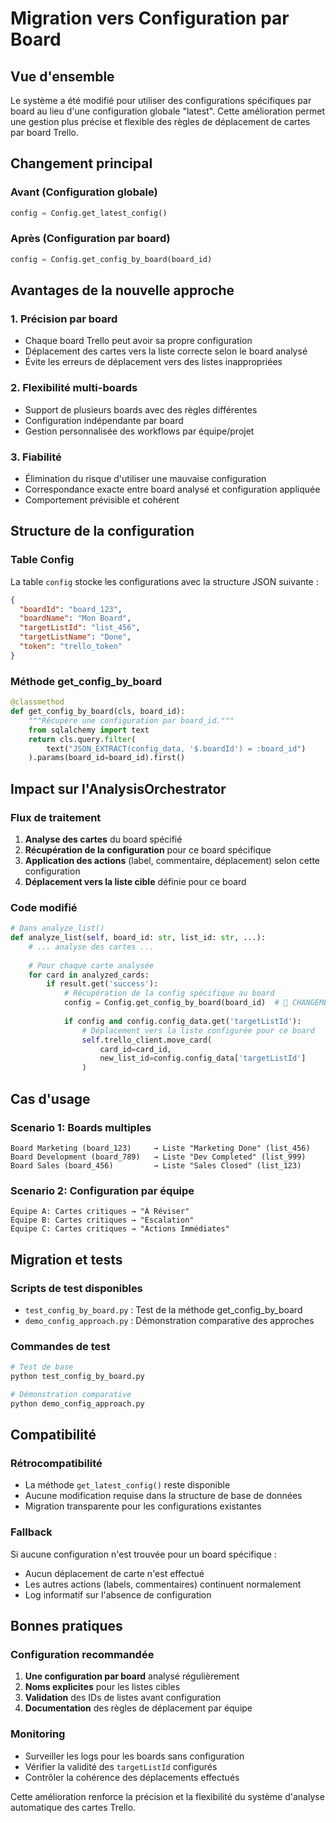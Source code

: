 # Migration vers Configuration par Board

## Vue d'ensemble

Le système a été modifié pour utiliser des configurations spécifiques par board au lieu d'une configuration globale "latest". Cette amélioration permet une gestion plus précise et flexible des règles de déplacement de cartes par board Trello.

## Changement principal

### Avant (Configuration globale)
```python
config = Config.get_latest_config()
```

### Après (Configuration par board)
```python
config = Config.get_config_by_board(board_id)
```

## Avantages de la nouvelle approche

### 1. **Précision par board**
- Chaque board Trello peut avoir sa propre configuration
- Déplacement des cartes vers la liste correcte selon le board analysé
- Évite les erreurs de déplacement vers des listes inappropriées

### 2. **Flexibilité multi-boards**
- Support de plusieurs boards avec des règles différentes
- Configuration indépendante par board
- Gestion personnalisée des workflows par équipe/projet

### 3. **Fiabilité**
- Élimination du risque d'utiliser une mauvaise configuration
- Correspondance exacte entre board analysé et configuration appliquée
- Comportement prévisible et cohérent

## Structure de la configuration

### Table Config
La table `config` stocke les configurations avec la structure JSON suivante :

```json
{
  "boardId": "board_123",
  "boardName": "Mon Board",
  "targetListId": "list_456", 
  "targetListName": "Done",
  "token": "trello_token"
}
```

### Méthode get_config_by_board
```python
@classmethod
def get_config_by_board(cls, board_id):
    """Récupère une configuration par board_id."""
    from sqlalchemy import text
    return cls.query.filter(
        text("JSON_EXTRACT(config_data, '$.boardId') = :board_id")
    ).params(board_id=board_id).first()
```

## Impact sur l'AnalysisOrchestrator

### Flux de traitement
1. **Analyse des cartes** du board spécifié
2. **Récupération de la configuration** pour ce board spécifique
3. **Application des actions** (label, commentaire, déplacement) selon cette configuration
4. **Déplacement vers la liste cible** définie pour ce board

### Code modifié
```python
# Dans analyze_list()
def analyze_list(self, board_id: str, list_id: str, ...):
    # ... analyse des cartes ...
    
    # Pour chaque carte analysée
    for card in analyzed_cards:
        if result.get('success'):
            # Récupération de la config spécifique au board
            config = Config.get_config_by_board(board_id)  # 🔄 CHANGEMENT ICI
            
            if config and config.config_data.get('targetListId'):
                # Déplacement vers la liste configurée pour ce board
                self.trello_client.move_card(
                    card_id=card_id, 
                    new_list_id=config.config_data['targetListId']
                )
```

## Cas d'usage

### Scenario 1: Boards multiples
```
Board Marketing (board_123)     → Liste "Marketing Done" (list_456)
Board Development (board_789)   → Liste "Dev Completed" (list_999) 
Board Sales (board_456)         → Liste "Sales Closed" (list_123)
```

### Scenario 2: Configuration par équipe
```
Équipe A: Cartes critiques → "À Réviser"
Équipe B: Cartes critiques → "Escalation"
Équipe C: Cartes critiques → "Actions Immédiates"
```

## Migration et tests

### Scripts de test disponibles
- `test_config_by_board.py` : Test de la méthode get_config_by_board
- `demo_config_approach.py` : Démonstration comparative des approches

### Commandes de test
```bash
# Test de base
python test_config_by_board.py

# Démonstration comparative
python demo_config_approach.py
```

## Compatibilité

### Rétrocompatibilité
- La méthode `get_latest_config()` reste disponible
- Aucune modification requise dans la structure de base de données
- Migration transparente pour les configurations existantes

### Fallback
Si aucune configuration n'est trouvée pour un board spécifique :
- Aucun déplacement de carte n'est effectué
- Les autres actions (labels, commentaires) continuent normalement
- Log informatif sur l'absence de configuration

## Bonnes pratiques

### Configuration recommandée
1. **Une configuration par board** analysé régulièrement
2. **Noms explicites** pour les listes cibles
3. **Validation** des IDs de listes avant configuration
4. **Documentation** des règles de déplacement par équipe

### Monitoring
- Surveiller les logs pour les boards sans configuration
- Vérifier la validité des `targetListId` configurés
- Contrôler la cohérence des déplacements effectués

Cette amélioration renforce la précision et la flexibilité du système d'analyse automatique des cartes Trello.
